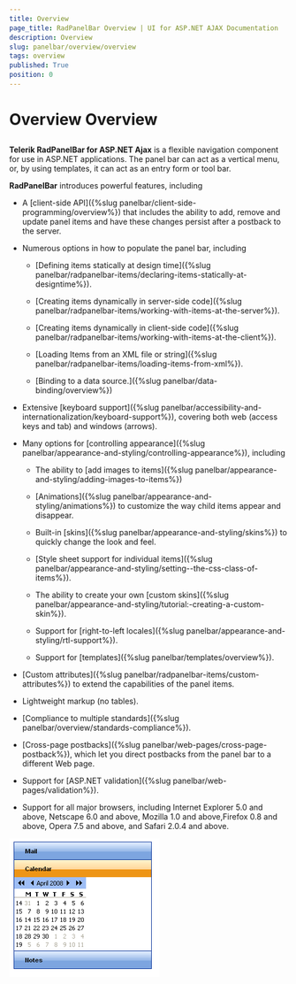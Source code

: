 ```yaml
---
title: Overview
page_title: RadPanelBar Overview | UI for ASP.NET AJAX Documentation
description: Overview
slug: panelbar/overview/overview
tags: overview
published: True
position: 0
---
```


# Overview Overview



## 

**Telerik RadPanelBar for ASP.NET Ajax** is a flexible navigation component for use in ASP.NET applications. The panel bar can act as a vertical menu, or, by using templates, it can act as an entry form or tool bar.

**RadPanelBar** introduces powerful features, including

* A [client-side API]({%slug panelbar/client-side-programming/overview%}) that includes the ability to add, remove and update panel items and have these changes persist after a postback to the server.

* Numerous options in how to populate the panel bar, including

	* [Defining items statically at design time]({%slug panelbar/radpanelbar-items/declaring-items-statically-at-designtime%}).

	* [Creating items dynamically in server-side code]({%slug panelbar/radpanelbar-items/working-with-items-at-the-server%}).

	* [Creating items dynamically in client-side code]({%slug panelbar/radpanelbar-items/working-with-items-at-the-client%}).

	* [Loading Items from an XML file or string]({%slug panelbar/radpanelbar-items/loading-items-from-xml%}).

	* [Binding to a data source.]({%slug panelbar/data-binding/overview%})

* Extensive [keyboard support]({%slug panelbar/accessibility-and-internationalization/keyboard-support%}), covering both web (access keys and tab) and windows (arrows).

* Many options for [controlling appearance]({%slug panelbar/appearance-and-styling/controlling-appearance%}), including

	* The ability to [add images to items]({%slug panelbar/appearance-and-styling/adding-images-to-items%})

	* [Animations]({%slug panelbar/appearance-and-styling/animations%}) to customize the way child items appear and disappear.

	* Built-in [skins]({%slug panelbar/appearance-and-styling/skins%}) to quickly change the look and feel.

	* [Style sheet support for individual items]({%slug panelbar/appearance-and-styling/setting--the-css-class-of-items%}).

	* The ability to create your own [custom skins]({%slug panelbar/appearance-and-styling/tutorial:-creating-a-custom-skin%}).

	* Support for [right-to-left locales]({%slug panelbar/appearance-and-styling/rtl-support%}).

	* Support for [templates]({%slug panelbar/templates/overview%}).

* [Custom attributes]({%slug panelbar/radpanelbar-items/custom-attributes%}) to extend the capabilities of the panel items.

* Lightweight markup (no tables).

* [Compliance to multiple standards]({%slug panelbar/overview/standards-compliance%}).

* [Cross-page postbacks]({%slug panelbar/web-pages/cross-page-postback%}), which let you direct postbacks from the panel bar to a different Web page.

* Support for [ASP.NET validation]({%slug panelbar/web-pages/validation%}).

* Support for all major browsers, including Internet Explorer 5.0 and above, Netscape 6.0 and above, Mozilla 1.0 and above,Firefox 0.8 and above, Opera 7.5 and above, and Safari 2.0.4 and above.

![PanelBar Calendar Template](images/panelbar_gettingstartedcalendar.png)
